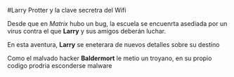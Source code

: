 #Larry Protter y la clave secretra del Wifi

Desde que en *Matrix* hubo un bug, la escuela se encuenrta asediada por un virus
contra el que **Larry** y sus amigos deberán luchar.

En esta aventura, **Larry** se eneterara de nuevos detalles sobre su destino

Como el malvado hacker **Baldermort** le metio un troyano, 
en su propio codigo prodria esconderse malware
